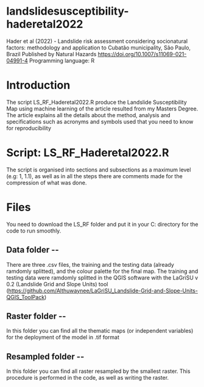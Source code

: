 # landslidesusceptibility-haderetal2022
Hader et al (2022) - Landslide risk assessment considering socionatural factors: methodology and application to Cubatão municipality, São Paulo, Brazil
Published by Natural Hazards
https://doi.org/10.1007/s11069-021-04991-4
Programming language: R

# Introduction 
The script LS_RF_Haderetal2022.R produce the Landslide Susceptibility Map using machine learning of the article resulted from my Masters Degree. The article explains all the details about the method, analysis and specifications such as acronyms and symbols used that you need to know for reproducibility

# Script: LS_RF_Haderetal2022.R
The script is organised into sections and subsections as a maximum level (e.g: 1, 1.1), as well as in all the steps there are comments made for the compression of what was done.

# Files 
You need to download the LS_RF folder and put it in your C: directory for the code to run smoothly.

## Data folder --
There are three .csv files, the training and the testing data (already ramdomly splitted), and the colour palette for the final map. The training and testing data were ramdomly splitted in the QGIS software with the LaGriSU v 0.2 (Landslide Grid and Slope Units) tool (https://github.com/Althuwaynee/LaGriSU_Landslide-Grid-and-Slope-Units-QGIS_ToolPack)

## Raster folder --
In this folder you can find all the thematic maps (or independent variables) for the deployment of the model in .tif format

## Resampled folder --
In this folder you can find all raster resampled by the smallest raster. This procedure is performed in the code, as well as writing the raster.
